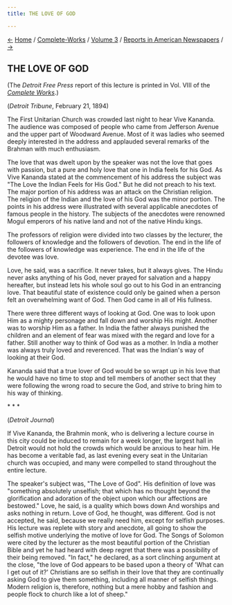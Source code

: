 ```yaml
---
title: THE LOVE OF GOD

---
```

<div>

[←](the_divinity_of_man.htm) [Home](../../../index.htm) /
[Complete-Works](../../complete_works.htm) / [Volume
3](../volume_3_contents.htm) / [Reports in American
Newspapers](reports_in_american_newspapers_contents.htm)
/ [→](the_women_of_india.htm)

  

## THE LOVE OF GOD

(The *Detroit Free Press* report of this lecture is printed in Vol. VIII
of the *[Complete
Works](../../volume_8/notes_of_class_talks_and_lectures/the_love_of_god_ii.htm)*.)

(*Detroit Tribune*, February 21, 1894)

The First Unitarian Church was crowded last night to hear Vive Kananda.
The audience was composed of people who came from Jefferson Avenue and
the upper part of Woodward Avenue. Most of it was ladies who seemed
deeply interested in the address and applauded several remarks of the
Brahman with much enthusiasm.

The love that was dwelt upon by the speaker was not the love that goes
with passion, but a pure and holy love that one in India feels for his
God. As Vive Kananda stated at the commencement of his address the
subject was "The Love the Indian Feels for His God." But he did not
preach to his text. The major portion of his address was an attack on
the Christian religion. The religion of the Indian and the love of his
God was the minor portion. The points in his address were illustrated
with several applicable anecdotes of famous people in the history. The
subjects of the anecdotes were renowned Mogul emperors of his native
land and not of the native Hindu kings.

The professors of religion were divided into two classes by the
lecturer, the followers of knowledge and the followers of devotion. The
end in the life of the followers of knowledge was experience. The end in
the life of the devotee was love.

Love, he said, was a sacrifice. It never takes, but it always gives. The
Hindu never asks anything of his God, never prayed for salvation and a
happy hereafter, but instead lets his whole soul go out to his God in an
entrancing love. That beautiful state of existence could only be gained
when a person felt an overwhelming want of God. Then God came in all of
His fullness.

There were three different ways of looking at God. One was to look upon
Him as a mighty personage and fall down and worship His might. Another
was to worship Him as a father. In India the father always punished the
children and an element of fear was mixed with the regard and love for a
father. Still another way to think of God was as a mother. In India a
mother was always truly loved and reverenced. That was the Indian's way
of looking at their God.

Kananda said that a true lover of God would be so wrapt up in his love
that he would have no time to stop and tell members of another sect that
they were following the wrong road to secure the God, and strive to
bring him to his way of thinking.

\*          \*          \*

(*Detroit Journal*)

If Vive Kananda, the Brahmin monk, who is delivering a lecture course in
this city could be induced to remain for a week longer, the largest hall
in Detroit would not hold the crowds which would be anxious to hear him.
He has become a veritable fad, as last evening every seat in the
Unitarian church was occupied, and many were compelled to stand
throughout the entire lecture.

The speaker's subject was, "The Love of God". His definition of love was
"something absolutely unselfish; that which has no thought beyond the
glorification and adoration of the object upon which our affections are
bestowed." Love, he said, is a quality which bows down And worships and
asks nothing in return. Love of God, he thought, was different. God is
not accepted, he said, because we really need him, except for selfish
purposes. His lecture was replete with story and anecdote, all going to
show the selfish motive underlying the motive of love for God. The Songs
of Solomon were cited by the lecturer as the most beautiful portion of
the Christian Bible and yet he had heard with deep regret that there was
a possibility of their being removed. "In fact," he declared, as a sort
clinching argument at the close, "the love of God appears to be based
upon a theory of 'What can I get out of it?' Christians are so selfish
in their love that they are continually asking God to give them
something, including all manner of selfish things. Modern religion is,
therefore, nothing but a mere hobby and fashion and people flock to
church like a lot of sheep."

</div>
